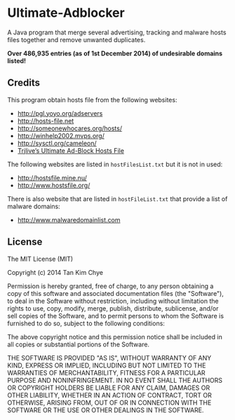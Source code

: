 Ultimate-Adblocker
=========
A Java program that merge several advertising, tracking and malware hosts files together and remove unwanted duplicates.

<b>Over 486,935 entries (as of 1st December 2014) of undesirable domains listed!</b>

Credits
--------
This program obtain hosts file from the following websites:
  - http://pgl.yoyo.org/adservers
  - http://hosts-file.net
  - http://someonewhocares.org/hosts/
  - http://winhelp2002.mvps.org/
  - http://sysctl.org/cameleon/
  - [Trjlive’s Ultimate Ad-Block Hosts File](http://cdn.files.trjlive.com/hosts/hosts-v8.txt)

The following websites are listed in `hostFilesList.txt` but it is not in used:
  - http://hostsfile.mine.nu/
  - http://www.hostsfile.org/
 
There is also website that are listed in `hostFileList.txt` that provide a list of malware domains:
- http://www.malwaredomainlist.com

License
-------
The MIT License (MIT)

Copyright (c) 2014 Tan Kim Chye

Permission is hereby granted, free of charge, to any person obtaining a copy
of this software and associated documentation files (the "Software"), to deal
in the Software without restriction, including without limitation the rights
to use, copy, modify, merge, publish, distribute, sublicense, and/or sell
copies of the Software, and to permit persons to whom the Software is
furnished to do so, subject to the following conditions:

The above copyright notice and this permission notice shall be included in
all copies or substantial portions of the Software.

THE SOFTWARE IS PROVIDED "AS IS", WITHOUT WARRANTY OF ANY KIND, EXPRESS OR
IMPLIED, INCLUDING BUT NOT LIMITED TO THE WARRANTIES OF MERCHANTABILITY,
FITNESS FOR A PARTICULAR PURPOSE AND NONINFRINGEMENT. IN NO EVENT SHALL THE
AUTHORS OR COPYRIGHT HOLDERS BE LIABLE FOR ANY CLAIM, DAMAGES OR OTHER
LIABILITY, WHETHER IN AN ACTION OF CONTRACT, TORT OR OTHERWISE, ARISING FROM,
OUT OF OR IN CONNECTION WITH THE SOFTWARE OR THE USE OR OTHER DEALINGS IN
THE SOFTWARE.
